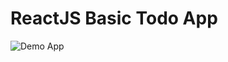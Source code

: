 # ReactJS Basic Todo App

![Demo App](https://res.cloudinary.com/den0awox0/image/upload/v1715762745/AVADA/images/fmwi1nueve4bbtvoble1.png)
